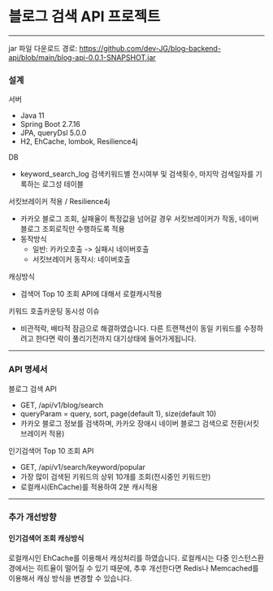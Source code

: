 # 블로그 검색 API 프로젝트
***

jar 파일 다운로드 경로: https://github.com/dev-JG/blog-backend-api/blob/main/blog-api-0.0.1-SNAPSHOT.jar

### 설계
서버
- Java 11
- Spring Boot 2.7.16
- JPA, queryDsl 5.0.0
- H2, EhCache, lombok, Resilience4j

DB
- keyword_search_log 검색키워드별 전시여부 및 검색횟수, 마지막 검색일자를 기록하는 로그성 테이블

서킷브레이커 적용 / Resilience4j
- 카카오 블로그 조회, 실패율이 특정값을 넘어갈 경우 서킷브레이커가 작동, 네이버 블로그 조회로직만 수행하도록 적용
- 동작방식
  - 일반: 카카오호출 -> 실패시 네이버호출
  - 서킷브레이커 동작시: 네이버호출

캐싱방식
- 검색어 Top 10 조회 API에 대해서 로컬캐시적용

키워드 호출카운팅 동시성 이슈
- 비관적락, 배타적 잠금으로 해결하였습니다. 다른 트랜잭션이 동일 키워드를 수정하려고 한다면 락이 풀리기전까지 대기상태에 들어가게됩니다.

***

### API 명세서
블로그 검색 API
- GET, /api/v1/blog/search
- queryParam = query, sort, page(default 1), size(default 10)
- 카카오 블로그 정보를 검색하며, 카카오 장애시 네이버 블로그 검색으로 전환(서킷브레이커 적용)

인기검색어 Top 10 조회 API
- GET, /api/v1/search/keyword/popular
- 가장 많이 검색된 키워드의 상위 10개를 조회(전시중인 키워드만)
- 로컬캐시(EhCache)를 적용하여 2분 캐시적용
***

### 추가 개선방향

#### 인기검색어 조회 캐싱방식
로컬캐시인 EhCache를 이용해서 캐싱처리를 하였습니다.
로컬캐시는 다중 인스턴스환경에서는 히트율이 떨어질 수 있기 때문에, 추후 개선한다면 Redis나 Memcached를 이용해서 캐싱 방식을 변경할 수 있습니다.